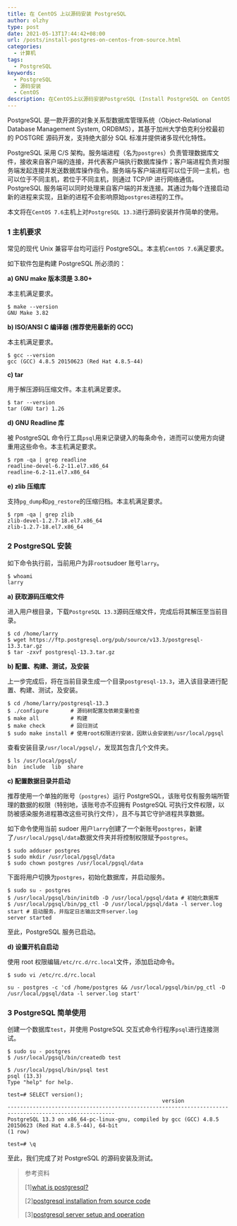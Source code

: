 ```yaml
---
title: 在 CentOS 上以源码安装 PostgreSQL
author: olzhy
type: post
date: 2021-05-13T17:44:42+08:00
url: /posts/install-postgres-on-centos-from-source.html
categories:
  - 计算机
tags:
  - PostgreSQL
keywords:
  - PostgreSQL
  - 源码安装
  - CentOS
description: 在CentOS上以源码安装PostgreSQL (Install PostgreSQL on CentOS from Source)
---
```


PostgreSQL 是一款开源的对象关系型数据库管理系统（Object-Relational Database Management System, ORDBMS），其基于加州大学伯克利分校最初的 POSTGRE 源码开发，支持绝大部分 SQL 标准并提供诸多现代化特性。

PostgreSQL 采用 C/S 架构。服务端进程（名为`postgres`）负责管理数据库文件，接收来自客户端的连接，并代表客户端执行数据库操作；客户端进程负责对服务端发起连接并发送数据库操作指令。服务端与客户端进程可以位于同一主机，也可以位于不同主机，若位于不同主机，则通过 TCP/IP 进行网络通信。PostgreSQL 服务端可以同时处理来自客户端的并发连接。其通过为每个连接启动新的进程来实现，且新的进程不会影响原始`postgres`进程的工作。

本文将在`CentOS 7.6`主机上对`PostgreSQL 13.3`进行源码安装并作简单的使用。

### 1 主机要求

常见的现代 Unix 兼容平台均可运行 PostgreSQL。本主机`CentOS 7.6`满足要求。

如下软件包是构建 PostgreSQL 所必须的：

**a) GNU make 版本须是 3.80+**

本主机满足要求。

```shell
$ make --version
GNU Make 3.82
```

**b) ISO/ANSI C 编译器 (推荐使用最新的 GCC)**

本主机满足要求。

```shell
$ gcc --version
gcc (GCC) 4.8.5 20150623 (Red Hat 4.8.5-44)
```

**c) tar**

用于解压源码压缩文件。本主机满足要求。

```shell
$ tar --version
tar (GNU tar) 1.26
```

**d) GNU Readline 库**

被 PostgreSQL 命令行工具`psql`用来记录键入的每条命令，进而可以使用方向键重用这些命令。本主机满足要求。

```shell
$ rpm -qa | grep readline
readline-devel-6.2-11.el7.x86_64
readline-6.2-11.el7.x86_64
```

**e) zlib 压缩库**

支持`pg_dump`和`pg_restore`的压缩归档。本主机满足要求。

```shell
$ rpm -qa | grep zlib
zlib-devel-1.2.7-18.el7.x86_64
zlib-1.2.7-18.el7.x86_64
```

### 2 PostgreSQL 安装

如下命令执行前，当前用户为非`root`sudoer 账号`larry`。

```shell
$ whoami
larry
```

**a) 获取源码压缩文件**

进入用户根目录，下载`PostgreSQL 13.3`源码压缩文件，完成后将其解压至当前目录。

```shell
$ cd /home/larry
$ wget https://ftp.postgresql.org/pub/source/v13.3/postgresql-13.3.tar.gz
$ tar -zxvf postgresql-13.3.tar.gz
```

**b) 配置、构建、测试，及安装**

上一步完成后，将在当前目录生成一个目录`postgresql-13.3`，进入该目录进行配置、构建、测试，及安装。

```shell
$ cd /home/larry/postgresql-13.3
$ ./configure       # 源码树配置及依赖变量检查
$ make all          # 构建
$ make check        # 回归测试
$ sudo make install # 使用root权限进行安装，因默认会安装到/usr/local/pgsql
```

查看安装目录`/usr/local/pgsql/`，发现其包含几个文件夹。

```shell
$ ls /usr/local/pgsql/
bin  include  lib  share
```

**c) 配置数据目录并启动**

推荐使用一个单独的账号（`postgres`）运行 PostgreSQL，该账号仅有服务端所管理的数据的权限（特别地，该账号亦不应拥有 PostgreSQL 可执行文件权限，以防被感染服务进程篡改这些可执行文件），且不与其它守护进程共享数据。

如下命令使用当前 sudoer 用户`larry`创建了一个新账号`postgres`，新建了`/usr/local/pgsql/data`数据文件夹并将控制权限赋予`postgres`。

```shell
$ sudo adduser postgres
$ sudo mkdir /usr/local/pgsql/data
$ sudo chown postgres /usr/local/pgsql/data
```

下面将用户切换为`postgres`，初始化数据库，并启动服务。

```shell
$ sudo su - postgres
$ /usr/local/pgsql/bin/initdb -D /usr/local/pgsql/data # 初始化数据库
$ /usr/local/pgsql/bin/pg_ctl -D /usr/local/pgsql/data -l server.log start # 启动服务，并指定日志输出文件server.log
server started
```

至此，PostgreSQL 服务已启动。

**d) 设置开机自启动**

使用 root 权限编辑`/etc/rc.d/rc.local`文件，添加启动命令。

```shell
$ sudo vi /etc/rc.d/rc.local
```

```shell
su - postgres -c 'cd /home/postgres && /usr/local/pgsql/bin/pg_ctl -D /usr/local/pgsql/data -l server.log start'
```

### 3 PostgreSQL 简单使用

创建一个数据库`test`，并使用 PostgreSQL 交互式命令行程序`psql`进行连接测试。

```shell
$ sudo su - postgres
$ /usr/local/pgsql/bin/createdb test
```

```text
$ /usr/local/pgsql/bin/psql test
psql (13.3)
Type "help" for help.

test=# SELECT version();
                                                 version
--------------------------------------------------------------------------------------------------------
PostgreSQL 13.3 on x86_64-pc-linux-gnu, compiled by gcc (GCC) 4.8.5 20150623 (Red Hat 4.8.5-44), 64-bit
(1 row)

test=# \q
```

至此，我们完成了对 PostgreSQL 的源码安装及测试。

> 参考资料
>
> [1][what is postgresql?](https://www.postgresql.org/docs/current/intro-whatis.html)
>
> [2][postgresql installation from source code](https://www.postgresql.org/docs/current/installation.html)
>
> [3][postgresql server setup and operation](hhttps://www.postgresql.org/docs/current/runtime.html)
